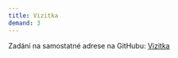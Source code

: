 ```yaml
---
title: Vizitka
demand: 3
---
```


Zadání na samostatné adrese na GitHubu: [Vizitka](https://github.com/Czechitas-podklady-WEB/Cviceni-Vizitka)
